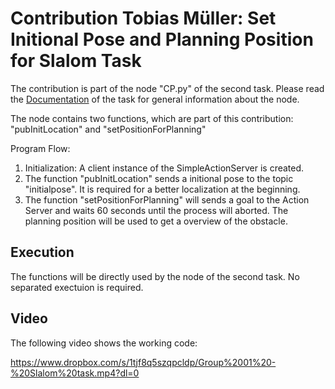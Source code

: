 # Contribution Tobias Müller: Set Initional Pose and Planning Position for Slalom Task

The contribution is part of the node "CP.py" of the second task. Please read the [Documentation](task2/README.md) of the task for general information about the node.

The node contains two functions, which are part of this contribution: "pubInitLocation" and "setPositionForPlanning"

Program Flow:
  1. Initialization: A client instance of the SimpleActionServer is created.
  2. The function "pubInitLocation" sends a initional pose to the topic "initialpose". It is required for a better localization at the beginning.
  3. The function "setPositionForPlanning" will sends a goal to the Action Server and waits 60 seconds until the process will aborted. The planning position will be used to get a overview of the obstacle.

## Execution

The functions will be directly used by the node of the second task. No separated exectuion is required.

## Video

The following video shows the working code:

https://www.dropbox.com/s/1tjf8q5szqpcldp/Group%2001%20-%20Slalom%20task.mp4?dl=0

